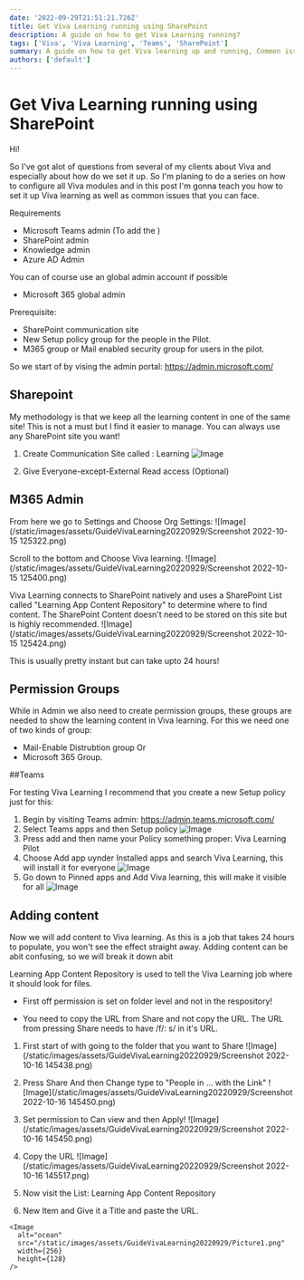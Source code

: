 ```yaml
---
date: '2022-09-29T21:51:21.726Z'
title: Get Viva Learning running using SharePoint
description: A guide on how to get Viva Learning running?
tags: ['Viva', 'Viva Learning', 'Teams', 'SharePoint']
summary: A guide on how to get Viva learning up and running, Common issues you can face and how to solve them
authors: ['default']
---
```


# Get Viva Learning running using SharePoint

Hi!

So I've got alot of questions from several of my clients about Viva and especially about how do we set it up.
So I'm planing to do a series on how to configure all Viva modules and in this post I'm gonna teach you how to set it up Viva learning as well as common issues that you can face.

Requirements

- Microsoft Teams admin (To add the )
- SharePoint admin
- Knowledge admin
- Azure AD Admin

You can of course use an global admin account if possible

- Microsoft 365 global admin

Prerequisite:

- SharePoint communication site
- New Setup policy group for the people in the Pilot.
- M365 group or Mail enabled security group for users in the pilot.

So we start of by vising the admin portal:
https://admin.microsoft.com/

## Sharepoint

My methodology is that we keep all the learning content in one of the same site! This is not a must but I find it easier to manage. You can always use any SharePoint site you want!

1. Create Communication Site called : Learning
   ![Image](/static/images/assets/GuideVivaLearning20220929/Picture2.png)

2. Give Everyone-except-External Read access (Optional)

## M365 Admin

From here we go to Settings and Choose Org Settings:
![Image](/static/images/assets/GuideVivaLearning20220929/Screenshot 2022-10-15 125322.png)

Scroll to the bottom and Choose Viva learning.
![Image](/static/images/assets/GuideVivaLearning20220929/Screenshot 2022-10-15 125400.png)

Viva Learning connects to SharePoint natively and uses a SharePoint List called "Learning App Content Repository" to determine where to find content. The SharePoint Content doesn't need to be stored on this site but is highly recommended.
![Image](/static/images/assets/GuideVivaLearning20220929/Screenshot 2022-10-15 125424.png)

This is usually pretty instant but can take upto 24 hours!

## Permission Groups

While in Admin we also need to create permission groups, these groups are needed to show the learning content in Viva learning.
For this we need one of two kinds of group:

- Mail-Enable Distrubtion group
  Or
- Microsoft 365 Group.

##Teams

For testing Viva Learning I recommend that you create a new Setup policy just for this:

1. Begin by visiting Teams admin: https://admin.teams.microsoft.com/
2. Select Teams apps and then Setup policy
   ![Image](/static/images/assets/GuideVivaLearning20220929/Picture4.png)
3. Press add and then name your Policy something proper: Viva Learning Pilot
4. Choose Add app uynder Installed apps and search Viva Learning, this will install it for everyone
   ![Image](/static/images/assets/GuideVivaLearning20220929/Picture5.png)
5. Go down to Pinned apps and Add Viva learning, this will make it visible for all
   ![Image](/static/images/assets/GuideVivaLearning20220929/Picture6.png)

## Adding content

Now we will add content to Viva learning. As this is a job that takes 24 hours to populate, you won't see the effect straight away. Adding content can be abit confusing, so we will break it down abit

Learning App Content Repository is used to tell the Viva Learning job where it should look for files.

- First off permission is set on folder level and not in the respository!

- You need to copy the URL from Share and not copy the URL. The URL from pressing Share needs to have /f/: s/ in it's URL.

1. First start of with going to the folder that you want to Share
   ![Image](/static/images/assets/GuideVivaLearning20220929/Screenshot 2022-10-16 145438.png)

2. Press Share And then Change type to "People in ... with the Link"
   ![Image](/static/images/assets/GuideVivaLearning20220929/Screenshot 2022-10-16 145450.png)

3. Set permission to Can view and then Apply!
   ![Image](/static/images/assets/GuideVivaLearning20220929/Screenshot 2022-10-16 145450.png)

4. Copy the URL
   ![Image](/static/images/assets/GuideVivaLearning20220929/Screenshot 2022-10-16 145517.png)

5. Now visit the List: Learning App Content Repository

6. New Item and Give it a Title and paste the URL.

```jss
<Image
  alt="ocean"
  src="/static/images/assets/GuideVivaLearning20220929/Picture1.png"
  width={256}
  height={128}
/>
```
